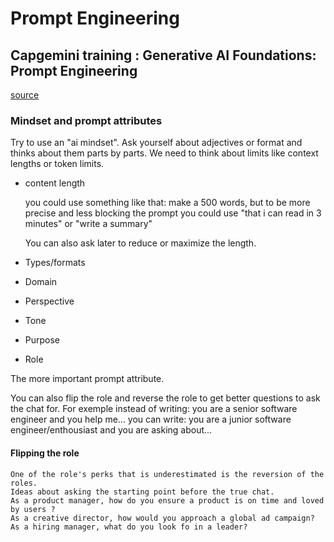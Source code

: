 # Prompt Engineering

## Capgemini training : Generative AI Foundations: Prompt Engineering
[source](https://degreed.com/view/Course/39193729?newWindow=true)




### Mindset and prompt attributes

Try to use an "ai mindset". Ask yourself about adjectives or format and thinks about them parts by parts. We need to think about limits like context lengths or token limits.


* content length

    you could use something like that: make a 500 words, but to be more precise and less blocking the prompt you could use "that i can read in 3 minutes" or "write a summary"

    You can also ask later to reduce or maximize the length.

* Types/formats

* Domain

* Perspective

* Tone

* Purpose

* Role

The more important prompt attribute. 

You can also flip the role and reverse the role to get better questions to ask the chat for.
For exemple instead of writing:
you are a senior software engineer and you help me...
you can write:
you are a junior software engineer/enthousiast and you are asking about...


#### Flipping the role

    One of the role's perks that is underestimated is the reversion of the roles.
    Ideas about asking the starting point before the true chat.
    As a product manager, how do you ensure a product is on time and loved by users ?
    As a creative director, how would you approach a global ad campaign?
    As a hiring manager, what do you look fo in a leader?
